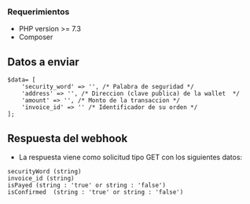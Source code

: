 ### Requerimientos

- PHP version >= 7.3
- Composer

## Datos a enviar

```
$data= [
    'security_word' => '', /* Palabra de seguridad */
    'address' => '', /* Direccion (clave publica) de la wallet  */
    'amount' => '', /* Monto de la transaccion */
    'invoice_id' => '' /* Identificador de su orden */
];

```


## Respuesta del webhook

- La respuesta viene como solicitud tipo GET con los siguientes datos:

```
securityWord (string)
invoice_id (string)
isPayed (string : 'true' or string : 'false')
isConfirmed  (string : 'true' or string : 'false')

```